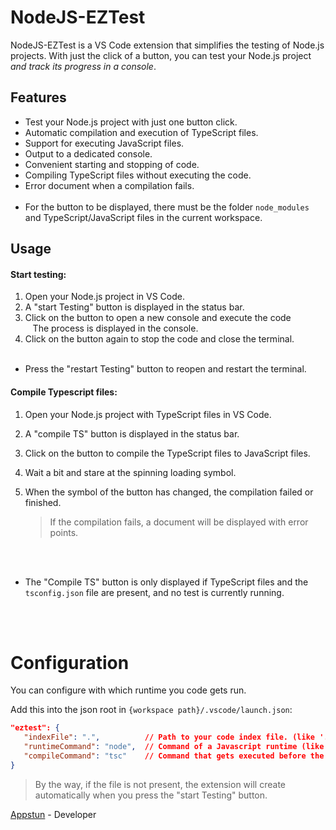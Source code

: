 # NodeJS-EZTest

NodeJS-EZTest is a VS Code extension that simplifies the testing of Node.js projects. With just the click of a button, you can test your Node.js project _and track its progress in a console_.

## Features

- Test your Node.js project with just one button click.
- Automatic compilation and execution of TypeScript files.
- Support for executing JavaScript files.
- Output to a dedicated console.
- Convenient starting and stopping of code.
- Compiling TypeScript files without executing the code.
- Error document when a compilation fails.
    <br><br>
- For the button to be displayed, there must be the folder `node_modules` and TypeScript/JavaScript files in the current workspace.

## Usage

#### Start testing:

1. Open your Node.js project in VS Code. <br>
2. A "start Testing" button is displayed in the status bar. <br>
3. Click on the button to open a new console and execute the code <br>
      The process is displayed in the console. <br>
4. Click on the button again to stop the code and close the terminal. <br>
      <br>

- Press the "restart Testing" button to reopen and restart the terminal.

#### Compile Typescript files:

1. Open your Node.js project with TypeScript files in VS Code. <br>
2. A "compile TS" button is displayed in the status bar. <br>
3. Click on the button to compile the TypeScript files to JavaScript files. <br>
4. Wait a bit and stare at the spinning loading symbol.
5. When the symbol of the button has changed, the compilation failed or finished.

   > If the compilation fails, a document will be displayed with error points.

<br>
<br>

- The "Compile TS" button is only displayed if TypeScript files and the `tsconfig.json` file are present, and no test is currently running.

<br><br>

# Configuration

You can configure with which runtime you code gets run.

Add this into the json root in `{workspace path}/.vscode/launch.json`:
```json
"eztest": {
   "indexFile": ".",          // Path to your code index file. (like './out/index.js')
   "runtimeCommand": "node",  // Command of a Javascript runtime (like 'node' or 'bun')
   "compileCommand": "tsc"    // Command that gets executed before the runtime gets run command
}
```
> By the way, if the file is not present, the extension will create automatically when you press the "start Testing" button.

[Appstun](https://github.com/appstun) - Developer
